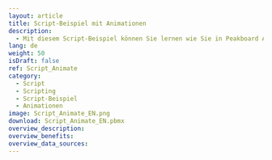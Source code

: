 ```yaml
---
layout: article
title: Script-Beispiel mit Animationen
description: 
  - Mit diesem Script-Beispiel können Sie lernen wie Sie in Peakboard Animationen verwenden können.
lang: de
weight: 50
isDraft: false
ref: Script_Animate
category:
  - Script
  - Scripting
  - Script-Beispiel
  - Animationen
image: Script_Animate_EN.png
download: Script_Animate_EN.pbmx
overview_description:
overview_benefits:
overview_data_sources:
---
```

